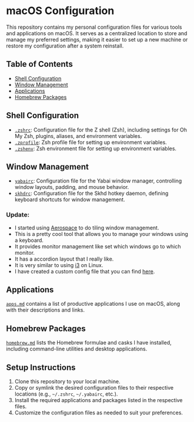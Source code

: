 # macOS Configuration

This repository contains my personal configuration files for various tools and applications on macOS. It serves as a centralized location to store and manage my preferred settings, making it easier to set up a new machine or restore my configuration after a system reinstall.

## Table of Contents

- [Shell Configuration](#shell-configuration)
- [Window Management](#window-management)
- [Applications](#applications)
- [Homebrew Packages](#homebrew-packages)

## Shell Configuration

- [`.zshrc`](zsh/.zshrc): Configuration file for the Z shell (Zsh), including settings for Oh My Zsh, plugins, aliases, and environment variables.
- [`.zprofile`](zsh/.zprofile): Zsh profile file for setting up environment variables.
- [`.zshenv`](zsh/.zshenv): Zsh environment file for setting up environment variables.

## Window Management

- [`yabairc`](yabai/yabairc): Configuration file for the Yabai window manager, controlling window layouts, padding, and mouse behavior.
- [`skhdrc`](skhd/skhdrc): Configuration file for the Skhd hotkey daemon, defining keyboard shortcuts for window management.

### Update:

- I started using [Aerospace](https://github.com/nikitabobko/AeroSpace) to do tiling window management.
- This is a pretty cool tool that allows you to manage your windows using a keyboard.
- It provides monitor management like set which windows go to which monitor.
- It has a accordion layout that I really like.
- It is very similar to using [i3](https://i3wm.org/) on Linux.
- I have created a custom config file that you can find [here](aerospace/aerospace.toml).

## Applications

[`apps.md`](zsh/apps.md) contains a list of productive applications I use on macOS, along with their descriptions and links.

## Homebrew Packages

[`homebrew.md`](homebrew.md) lists the Homebrew formulae and casks I have installed, including command-line utilities and desktop applications.

## Setup Instructions

1. Clone this repository to your local machine.
2. Copy or symlink the desired configuration files to their respective locations (e.g., `~/.zshrc`, `~/.yabairc`, etc.).
3. Install the required applications and packages listed in the respective files.
4. Customize the configuration files as needed to suit your preferences.

